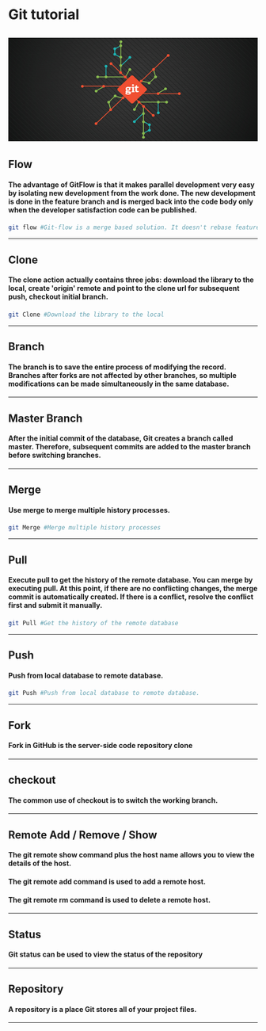# Git tutorial

![Git image](/images/git.PNG)
------

## Flow

#### The advantage of GitFlow is that it makes parallel development very easy by isolating new development from the work done. The new development is done in the feature branch and is merged back into the code body only when the developer satisfaction code can be published.

```bash
git flow #Git-flow is a merge based solution. It doesn't rebase feature branches.

```
------

## Clone

#### The clone action actually contains three jobs: download the library to the local, create 'origin' remote and point to the clone url for subsequent push, checkout initial branch.


```bash
git Clone #Download the library to the local

```
------

## Branch

#### The branch is to save the entire process of modifying the record. Branches after forks are not affected by other branches, so multiple modifications can be made simultaneously in the same database.

------

## Master Branch

#### After the initial commit of the database, Git creates a branch called master. Therefore, subsequent commits are added to the master branch before switching branches.

------

## Merge

#### Use merge to merge multiple history processes.

```bash
git Merge #Merge multiple history processes

```
------

## Pull

#### Execute pull to get the history of the remote database. You can merge by executing pull. At this point, if there are no conflicting changes, the merge commit is automatically created. If there is a conflict, resolve the conflict first and submit it manually.

```bash
git Pull #Get the history of the remote database

```
------

## Push

#### Push from local database to remote database.

```bash
git Push #Push from local database to remote database.

```
------

## Fork

#### Fork in GitHub is the server-side code repository clone

------

## checkout

#### The common use of checkout is to switch the working branch.

------

## Remote Add / Remove / Show

#### The git remote show command plus the host name allows you to view the details of the host.
#### The git remote add command is used to add a remote host.
#### The git remote rm command is used to delete a remote host.

------

## Status

#### Git status can be used to view the status of the repository

------


## Repository

#### A repository is a place Git stores all of your project files.

------
